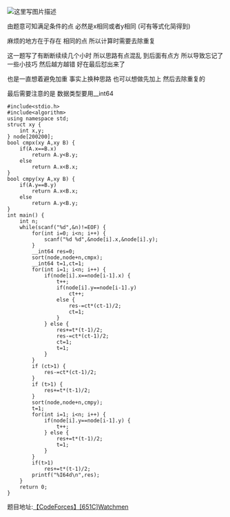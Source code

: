 ![这里写图片描述](http://img.blog.csdn.net/20160530032645675)

由题意可知满足条件的点
必然是x相同或者y相同
(可有等式化简得到)

麻烦的地方在于存在
相同的点
所以计算时需要去除重复

这一题写了有断断续续几个小时
所以思路有点混乱
到后面有点方
所以导致忘记了一些小技巧
然后越方越错
好在最后怼出来了

也是一直想着避免加重
事实上换种思路
也可以想做先加上
然后去除重复的

最后需要注意的是
数据类型要用__int64

```
#include<stdio.h>
#include<algorithm>
using namespace std;
struct xy {
	int x,y;
} node[200200];
bool cmpx(xy A,xy B) {
	if(A.x==B.x)
		return A.y<B.y;
	else
		return A.x<B.x;
}
bool cmpy(xy A,xy B) {
	if(A.y==B.y)
		return A.x<B.x;
	else
		return A.y<B.y;
}
int main() {
	int n;
	while(scanf("%d",&n)!=EOF) {
		for(int i=0; i<n; i++) {
			scanf("%d %d",&node[i].x,&node[i].y);
		}
		__int64 res=0;
		sort(node,node+n,cmpx);
		__int64 t=1,ct=1;
		for(int i=1; i<n; i++) {
			if(node[i].x==node[i-1].x) {
				t++;
				if(node[i].y==node[i-1].y)
					ct++;
				else {
					res-=ct*(ct-1)/2;
					ct=1;
				}
			} else {
				res+=t*(t-1)/2;
				res-=ct*(ct-1)/2;
				ct=1;
				t=1;
			}
		}
		if (ct>1) {
			res-=ct*(ct-1)/2;
		}
		if (t>1) {
			res+=t*(t-1)/2;
		}
		sort(node,node+n,cmpy);
		t=1;
		for(int i=1; i<n; i++) {
			if(node[i].y==node[i-1].y) {
				t++;
			} else {
				res+=t*(t-1)/2;
				t=1;
			}
		}
		if(t>1)
			res+=t*(t-1)/2;
		printf("%I64d\n",res);
	}
	return 0;
}

```

题目地址:[【CodeForces】[651C]Watchmen](http://codeforces.com/contest/651/problem/C)